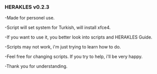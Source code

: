 ### HERAKLES v0.2.3

-Made for personel use.

-Script will set system for Turkish, will install xfce4.

-If you want to use it, you better look into scripts and HERAKLES Guide.

-Scripts may not work, i'm just trying to learn how to do.

-Feel free for changing scripts. If you try to help, i'll be very happy.

-Thank you for understanding.